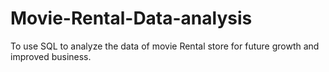 # Movie-Rental-Data-analysis
To use SQL to analyze the data of movie Rental store for future growth and improved business. 
